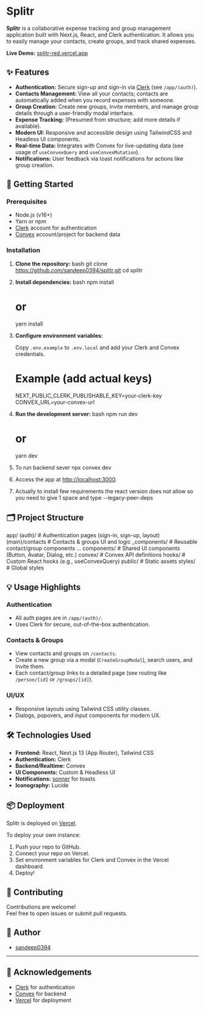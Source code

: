 # Splitr

**Splitr** is a collaborative expense tracking and group management application built with Next.js, React, and Clerk authentication. It allows you to easily manage your contacts, create groups, and track shared expenses.

**Live Demo:** [splitr-red.vercel.app](https://splitr-red.vercel.app)



## ✨ Features

- **Authentication:** Secure sign-up and sign-in via [Clerk](https://clerk.com/) (see `/app/(auth)`).
- **Contacts Management:** View all your contacts; contacts are automatically added when you record expenses with someone.
- **Group Creation:** Create new groups, invite members, and manage group details through a user-friendly modal interface.
- **Expense Tracking:** (Presumed from structure; add more details if available).
- **Modern UI:** Responsive and accessible design using TailwindCSS and Headless UI components.
- **Real-time Data:** Integrates with Convex for live-updating data (see usage of `useConvexQuery` and `useConvexMutation`).
- **Notifications:** User feedback via toast notifications for actions like group creation.


## 🚀 Getting Started

### Prerequisites

- Node.js (v16+)
- Yarn or npm
- [Clerk](https://clerk.com/) account for authentication
- [Convex](https://convex.dev/) account/project for backend data

### Installation

1. **Clone the repository:**
   bash
   git clone https://github.com/sandeep0394/splitr.git
   cd splitr
   

2. **Install dependencies:**
   bash
   npm install
   # or
   yarn install
   

3. **Configure environment variables:**

   Copy `.env.example` to `.env.local` and add your Clerk and Convex credentials.

   
   # Example (add actual keys)
   NEXT_PUBLIC_CLERK_PUBLISHABLE_KEY=your-clerk-key
   CONVEX_URL=your-convex-url
   

4. **Run the development server:**
   bash
   npm run dev
   # or
   yarn dev
   
5. To run backend sever
   npx convex dev

6. Access the app at [http://localhost:3000](http://localhost:3000).

7. Actually to install few requirements the react version does not allow so you need to give 1 space and type --legacy-peer-deps

## 🗂️ Project Structure


app/
  (auth)/         # Authentication pages (sign-in, sign-up, layout)
  (main)/contacts # Contacts & groups UI and logic
    _components/  # Reusable contact/group components
  ...
components/       # Shared UI components (Button, Avatar, Dialog, etc.)
convex/           # Convex API definitions
hooks/            # Custom React hooks (e.g., useConvexQuery)
public/           # Static assets
styles/           # Global styles


## 💡 Usage Highlights

### Authentication

- All auth pages are in `/app/(auth)/`.
- Uses Clerk for secure, out-of-the-box authentication.

### Contacts & Groups

- View contacts and groups on `/contacts`.
- Create a new group via a modal (`CreateGroupModal`), search users, and invite them.
- Each contact/group links to a detailed page (see routing like `/person/[id]` or `/groups/[id]`).

### UI/UX

- Responsive layouts using Tailwind CSS utility classes.
- Dialogs, popovers, and input components for modern UX.

## 🛠️ Technologies Used

- **Frontend:** React, Next.js 13 (App Router), Tailwind CSS
- **Authentication:** Clerk
- **Backend/Realtime:** Convex
- **UI Components:** Custom & Headless UI
- **Notifications:** [sonner](https://sonner.emilkowal.ski/) for toasts
- **Iconography:** Lucide



## 📦 Deployment

Splitr is deployed on [Vercel](https://vercel.com/).

To deploy your own instance:
1. Push your repo to GitHub.
2. Connect your repo on Vercel.
3. Set environment variables for Clerk and Convex in the Vercel dashboard.
4. Deploy!

## 🙌 Contributing

Contributions are welcome!  
Feel free to open issues or submit pull requests.


## 👤 Author

- [sandeep0394](https://github.com/sandeep0394)

---

## 📣 Acknowledgements

- [Clerk](https://clerk.com/) for authentication
- [Convex](https://convex.dev/) for backend
- [Vercel](https://vercel.com/) for deployment
